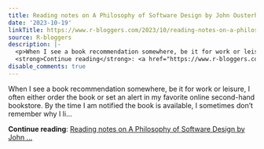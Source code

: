 ```yaml
---
title: Reading notes on A Philosophy of Software Design by John Ousterhout
date: '2023-10-19'
linkTitle: https://www.r-bloggers.com/2023/10/reading-notes-on-a-philosophy-of-software-design-by-john-ousterhout/
source: R-bloggers
description: |-
  <p>When I see a book recommendation somewhere, be it for work or leisure, I often either order the book or set an alert in my favorite online second-hand bookstore. By the time I am notified the book is available, I sometimes don’t remember why I li...</p>
  <strong>Continue reading</strong>: <a href="https://www.r-bloggers.com/2023/10/reading-notes-on-a-philosophy-of-software-design-by-john-ousterhout/">Reading notes on A Philosophy of Software Design by John ...
disable_comments: true
---
```

<p>When I see a book recommendation somewhere, be it for work or leisure, I often either order the book or set an alert in my favorite online second-hand bookstore. By the time I am notified the book is available, I sometimes don’t remember why I li...</p>
<strong>Continue reading</strong>: <a href="https://www.r-bloggers.com/2023/10/reading-notes-on-a-philosophy-of-software-design-by-john-ousterhout/">Reading notes on A Philosophy of Software Design by John ...